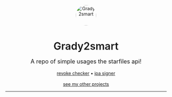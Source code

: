 <p align="center">
	<img src="https://techdech.github.io/img/image.png" alt="Grady2smart" width="64" style="border-radius:50%">
	<br>
	<h3 align="center" style="font-size: 32px; font-weight: 600; margin-bottom: 0px;">Grady2smart</h3>
	<p align="center" style="font-size: 18px;">A repo of simple usages the starfiles api!</p>
	<p align="center">
	<a href="https://techdech.github.io/starfiles-api/revokechecker/">revoke checker</a> •
	<a href="https://techdech.github.io/starfiles-api/signer/">ipa signer</a>
	<br>
	<br>
        <a href="https://techdech.github.io/">see my other projects</a>
	</p>
	<hr>
</p>
